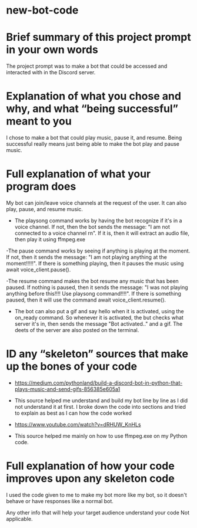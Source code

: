 # new-bot-code

# Brief summary of this project prompt in your own words
The project prompt was to make a bot that could be accessed and interacted with in the Discord server.

# Explanation of what you chose and why, and what “being successful” meant to you
I chose to make a bot that could play music, pause it, and resume. Being successful really means just being able to make the bot play and pause music.

# Full explanation of what your program does
My bot can join/leave voice channels at the request of the user. It can also play, pause, and resume music. 
- The playsong command works by having the bot recognize if it's in a voice channel. If not, then the bot sends the message: "I am not connected to a voice channel rn". If it is, then it will extract an audio file, then play it using ffmpeg.exe
  
-The pause command works by seeing if anything is playing at the moment. If not, then it sends the message: "I am not playing anything at the moment!!!!!". If there is something playing, then it pauses the music using await voice_client.pause(). 

-The resume command makes the bot resume any music that has been paused. If nothing is paused, then it sends the message: "I was not playing anything before this!!!! Use playsong command!!!!". If there is something paused, then it will use the command await voice_client.resume().

- The bot can also put a gif and say hello when it is activated, using the on_ready command. So whenever it is activated, the but checks what server it's in, then sends the message "Bot activated.." and a gif. The deets of the server are also posted on the terminal.

# ID any “skeleton” sources that make up the bones of your code
- https://medium.com/pythonland/build-a-discord-bot-in-python-that-plays-music-and-send-gifs-856385e605a1
- This source helped me understand and build my bot line by line as I did not understand it at first. I broke down the code into sections and tried to explain as best as I can how the code worked

- https://www.youtube.com/watch?v=dRHUW_KnHLs
-  This source helped me mainly on how to use ffmpeg.exe on my Python code.

# Full explanation of how your code improves upon any skeleton code
I used the code given to me to make my bot more like my bot, so it doesn't behave or have responses like a normal bot. 

Any other info that will help your target audience understand your code
Not applicable.
